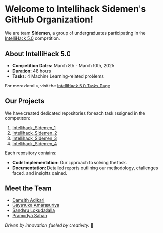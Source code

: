 # Welcome to Intellihack Sidemen's GitHub Organization!

We are team **Sidemen**, a group of undergraduates participating in the [IntelliHack 5.0](https://intellihack.ieeecsucsc.org/) competition.

## About IntelliHack 5.0

- **Competition Dates:** March 8th - March 10th, 2025
- **Duration:** 48 hours
- **Tasks:** 4 Machine Learning-related problems

For more details, visit the [IntelliHack 5.0 Tasks Page](https://intellihack.ieeecsucsc.org/round1/tasks).

## Our Projects

We have created dedicated repositories for each task assigned in the competition:

1. [Intellihack_Sidemen_1](https://github.com/Sidemen-Intellihack/Intellihack_Sidemen_1)
2. [Intellihack_Sidemen_2](https://github.com/Sidemen-Intellihack/Intellihack_Sidemen_2)
3. [Intellihack_Sidemen_3](https://github.com/Sidemen-Intellihack/Intellihack_Sidemen_3)
4. [Intellihack_Sidemen_4](https://github.com/Sidemen-Intellihack/Intellihack_Sidemen_4)

Each repository contains:

- **Code Implementation:** Our approach to solving the task.
- **Documentation:** Detailed reports outlining our methodology, challenges faced, and insights gained.

## Meet the Team

  - [Damsith Adikari](https://github.com/damaya0)
  - [Gayanuka Amarasuriya](https://github.com/Gayanukaa)
  - [Sandaru Lokudadalla](https://github.com/lokudadalla)
  - [Pramodya Sahan](https://github.com/pramodyasahan)

*Driven by innovation, fueled by creativity.* 🚀

